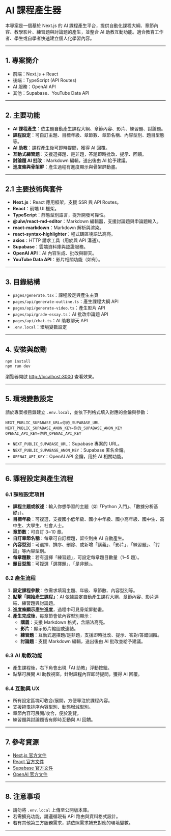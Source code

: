 # AI 課程產生器

本專案是一個基於 Next.js 的 AI 課程產生平台，提供自動化課程大綱、章節內容、教學影片、練習題與討論題的產生，並整合 AI 助教互動功能。適合教育工作者、學生或自學者快速建立個人化學習內容。

---

## 1. 專案簡介

- 前端：Next.js + React
- 後端：TypeScript (API Routes)
- AI 服務：OpenAI API
- 其他：Supabase、YouTube Data API

---

## 2. 主要功能

- **AI 課程產生**：依主題自動產生課程大綱、章節內容、影片、練習題、討論題。
- **課程設定**：可自訂主題、目標年級、章節數、章節名稱、內容型別、題目型態等。
- **AI 助教**：課程產生後可即時提問，獲得 AI 回覆。
- **互動式練習題**：支援選擇題、是非題，答題即時批改、提示、回饋。
- **討論題 AI 批改**：Markdown 編輯，送出後由 AI 給予建議。
- **進度條與骨架屏**：產生過程有進度顯示與骨架屏動畫。

---

## 2.1 主要技術與套件

- **Next.js**：React 應用框架，支援 SSR 與 API Routes。
- **React**：前端 UI 框架。
- **TypeScript**：靜態型別語言，提升開發可靠性。
- **@uiw/react-md-editor**：Markdown 編輯器，支援討論題與申論題輸入。
- **react-markdown**：Markdown 解析與渲染。
- **react-syntax-highlighter**：程式碼區塊語法高亮。
- **axios**：HTTP 請求工具（用於與 API 溝通）。
- **Supabase**：雲端資料庫與認證服務。
- **OpenAI API**：AI 內容生成、批改與聊天。
- **YouTube Data API**：影片相關功能（如有）。

---

## 3. 目錄結構

- `pages/generate.tsx`：課程設定與產生主頁
- `pages/api/generate-outline.ts`：產生課程大綱 API
- `pages/api/generate-video.ts`：產生影片 API
- `pages/api/grade-essay.ts`：AI 批改申論題 API
- `pages/api/chat.ts`：AI 助教聊天 API
- `.env.local`：環境變數設定

---

## 4. 安裝與啟動

```bash
npm install
npm run dev
```

瀏覽器開啟 [http://localhost:3000](http://localhost:3000) 查看效果。

---

## 5. 環境變數設定

請於專案根目錄建立 `.env.local`，並依下列格式填入對應的金鑰與參數：

```env
NEXT_PUBLIC_SUPABASE_URL=你的_SUPABASE_URL
NEXT_PUBLIC_SUPABASE_ANON_KEY=你的_SUPABASE_ANON_KEY
OPENAI_API_KEY=你的_OPENAI_API_KEY
```

- `NEXT_PUBLIC_SUPABASE_URL`：Supabase 專案的 URL。
- `NEXT_PUBLIC_SUPABASE_ANON_KEY`：Supabase 匿名金鑰。
- `OPENAI_API_KEY`：OpenAI API 金鑰，用於 AI 相關功能。

---

## 6. 課程設定與產生流程

### 6.1 課程設定項目

- **課程主題或敘述**：輸入你想學習的主題（如「Python 入門」、「數據分析基礎」）。
- **目標年級**：可複選，支援國小低年級、國小中年級、國小高年級、國中生、高中生、大學生、社會人士。
- **章節數**：可自訂 3~10 章。
- **自訂章節名稱**：每章可自訂標題，留空則由 AI 自動產生。
- **內容型別**：可選擇、排序、刪除、或新增「講義」、「影片」、「練習題」、「討論」等內容型別。
- **每章題數**：若有選擇「練習題」，可設定每章題目數量（1~5 題）。
- **題目型態**：可複選「選擇題」、「是非題」。

### 6.2 產生流程

1. **設定課程參數**：依需求填寫主題、年級、章節數、內容型別等。
2. **點擊「開始產生課程」**：AI 依據設定自動產生課程大綱、章節內容、影片連結、練習題與討論題。
3. **進度條顯示產生進度**，過程中可見骨架屏動畫。
4. **產生完成後**，每章節會依內容型別顯示：
   - **講義**：支援 Markdown 格式，含語法高亮。
   - **影片**：顯示影片縮圖或連結。
   - **練習題**：互動式選擇題/是非題，支援即時批改、提示、答對/答錯回饋。
   - **討論題**：支援 Markdown 編輯，送出後由 AI 批改並給予建議。

### 6.3 AI 助教功能

- 產生課程後，右下角會出現「AI 助教」浮動按鈕。
- 點擊可展開 AI 助教視窗，針對課程內容即時提問，獲得 AI 回覆。

### 6.4 互動與 UX

- 所有設定區塊可收合/展開，方便專注於課程內容。
- 支援拖曳排序內容型別、動態增減型別。
- 章節內容可展開/收合，便於瀏覽。
- 練習題與討論題皆有即時互動與 AI 回饋。

---

## 7. 參考資源

- [Next.js 官方文件](https://nextjs.org/docs)
- [React 官方文件](https://react.dev/)
- [Supabase 官方文件](https://supabase.com/docs)
- [OpenAI 官方文件](https://platform.openai.com/docs/)

---

## 8. 注意事項

- 請勿將 `.env.local` 上傳至公開版本庫。
- 若需擴充功能，請遵循現有 API 路由與資料格式設計。
- 若有其他第三方服務需求，請依照需求補充對應的環境變數。

---
